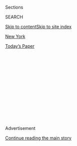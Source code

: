 <div id="app">

<div>

<div>

<div>

<div class="NYTAppHideMasthead css-1q2w90k e1suatyy0">

<div class="section css-ui9rw0 e1suatyy2">

<div class="css-eph4ug er09x8g0">

<div class="css-6n7j50">

</div>

<span class="css-1dv1kvn">Sections</span>

<div class="css-10488qs">

<span class="css-1dv1kvn">SEARCH</span>

</div>

[Skip to content](#site-content)[Skip to site index](#site-index)

</div>

<div id="masthead-section-label" class="css-1wr3we4 eaxe0e00">

[New
York](https://www.nytimes.com/section/nyregion)

</div>

<div class="css-10698na e1huz5gh0">

</div>

</div>

<div id="masthead-bar-one" class="section hasLinks css-15hmgas e1csuq9d3">

<div class="css-uqyvli e1csuq9d0">

</div>

<div class="css-1uqjmks e1csuq9d1">

</div>

<div class="css-9e9ivx">

[](https://myaccount.nytimes.com/auth/login?response_type=cookie&client_id=vi)

</div>

<div class="css-1bvtpon e1csuq9d2">

[Today’s
Paper](https://www.nytimes.com/section/todayspaper)

</div>

</div>

</div>

</div>

<div data-aria-hidden="false">

<div id="site-content" data-role="main">

<div>

<div class="css-1aor85t" style="opacity:0.000000001;z-index:-1;visibility:hidden">

<div class="css-1hqnpie">

<div class="css-epjblv">

<span class="css-17xtcya">[New
York](/section/nyregion)</span><span class="css-x15j1o">|</span><span class="css-fwqvlz">Tracking
One Man’s Contacts in a City of 8
Million</span>

</div>

<div class="css-k008qs">

<div class="css-1iwv8en">

<span class="css-18z7m18"></span>

<div>

</div>

</div>

<span class="css-1n6z4y">https://nyti.ms/1thCXkU</span>

<div class="css-1705lsu">

<div class="css-4xjgmj">

<div class="css-4skfbu" data-role="toolbar" data-aria-label="Social Media Share buttons, Save button, and Comments Panel with current comment count" data-testid="share-tools">

  - 
  - 
  - 
  - 
    
    <div class="css-6n7j50">
    
    </div>

  - 

</div>

</div>

</div>

</div>

</div>

</div>

<div id="NYT_TOP_BANNER_REGION" class="css-13pd83m">

</div>

<div id="top-wrapper" class="css-1sy8kpn">

<div id="top-slug" class="css-l9onyx">

Advertisement

</div>

[Continue reading the main
story](#after-top)

<div class="ad top-wrapper" style="text-align:center;height:100%;display:block;min-height:250px">

<div id="top" class="place-ad" data-position="top" data-size-key="top">

</div>

</div>

<div id="after-top">

</div>

</div>

<div id="sponsor-wrapper" class="css-1hyfx7x">

<div id="sponsor-slug" class="css-19vbshk">

Supported by

</div>

[Continue reading the main
story](#after-sponsor)

<div id="sponsor" class="ad sponsor-wrapper" style="text-align:center;height:100%;display:block">

</div>

<div id="after-sponsor">

</div>

</div>

<div class="css-1vkm6nb ehdk2mb0">

# Tracking One Man’s Contacts in a City of 8 Million

</div>

<div class="css-79elbk" data-testid="photoviewer-wrapper">

<div class="css-z3e15g" data-testid="photoviewer-wrapper-hidden">

</div>

<div class="css-1a48zt4 ehw59r15" data-testid="photoviewer-children">

![<span class="css-16f3y1r e13ogyst0" data-aria-hidden="true">The
Gutter, the bowling alley in Brooklyn that Dr. Spencer visited with
friends on Wednesday night. According to Dr. Mary T. Bassett, New York
City's health commissioner, Dr. Spencer was not symptomatic at the
time.</span><span class="css-cnj6d5 e1z0qqy90" itemprop="copyrightHolder"><span class="css-1ly73wi e1tej78p0">Credit...</span><span><span>Robert
Stolarik for The New York
Times</span></span></span>](https://static01.nyt.com/images/2014/10/24/nyregion/24NYPATIENT6web/24NYPATIENT6web-articleLarge.jpg?quality=75&auto=webp&disable=upscale)

</div>

</div>

<div class="css-xt80pu e12qa4dv0">

<div class="css-18e8msd">

<div class="css-vp77d3 epjyd6m0">

<div class="css-1baulvz">

By [<span class="css-1baulvz last-byline" itemprop="name">Anemona
Hartocollis</span>](http://www.nytimes.com/by/anemona-hartocollis)

</div>

</div>

  - Oct. 23,
    2014

  - 
    
    <div class="css-4xjgmj">
    
    <div class="css-d8bdto" data-role="toolbar" data-aria-label="Social Media Share buttons, Save button, and Comments Panel with current comment count" data-testid="share-tools">
    
      - 
      - 
      - 
      - 
        
        <div class="css-6n7j50">
        
        </div>
    
      - 
    
    </div>
    
    </div>

</div>

</div>

<div class="section meteredContent css-1r7ky0e" name="articleBody" itemprop="articleBody">

<div class="css-1fanzo5 StoryBodyCompanionColumn">

<div class="css-53u6y8">

New York City’s first confirmed case of Ebola has raised complicated
logistical issues of how to trace the possible contacts of an infected
patient in a city of more than 8 million people with a sprawling mass
transit system and a large population of workers who commute every day
from surrounding suburbs and states.

By the time the patient, Dr. Craig Spencer, an emergency doctor who had
recently returned from Guinea, arrived at Bellevue Hospital Center in
Manhattan by ambulance on Thursday, he was seriously ill, officials
said.

Dr. Spencer complicated the tracing process when he told health
officials that just the night before, he had gone bowling in Brooklyn,
making the long trip there from his home in Upper Manhattan by subway
and then returning in a car hired via the taxi service Uber.

</div>

</div>

![<span class="css-16f3y1r e13ogyst0">Governor Andrew M. Cuomo
emphasized that New York has been preparing for Ebola for weeks, saying
that officials in the state had the advantage of learning from what
happened in
Dallas.</span><span class="css-cch8ym"><span class="css-1dv1kvn">Credit</span><span class="css-cnj6d5 e1z0qqy90" itemprop="copyrightHolder"><span class="css-1ly73wi e1tej78p0">Credit...</span><span>Peter
Foley/European Pressphoto
Agency</span></span></span>](https://static01.nyt.com/images/2014/10/23/multimedia/cuomo-ebola/cuomo-ebola-videoSixteenByNine3000.jpg)

<div class="css-1fanzo5 StoryBodyCompanionColumn">

<div class="css-53u6y8">

City health officials were suddenly faced with the challenge of finding
the right balance between trying to find everyone who might have been
exposed and responding to a disease that is transmitted only through
direct exposure to bodily fluids.

</div>

</div>

<div class="css-1fanzo5 StoryBodyCompanionColumn">

<div class="css-53u6y8">

It was soon clear that health authorities had other worries, as word
emerged that they were isolating not just Dr. Spencer’s fiancée but also
two friends who had been with him in the two days before he arrived at
the hospital. Dr. Spencer said he had started feeling sluggish on
Tuesday.

City officials were making plans to provide case managers for every
family or person who might need to be quarantined. Those managers would
help with the chores of daily life, such as providing school materials
for children or food for people confined to their homes.

New York has some advantage in that it may be able to learn from what
happened in Dallas, where two nurses became infected with Ebola after
treating Thomas E. Duncan, the patient with the first case of Ebola to
be diagnosed in the United States who died on Oct.
8.

</div>

</div>

<div class="css-1sngw6j">

[](https://www.nytimes.com/interactive/2014/10/23/nyregion/new-york-city-ebola-patient-timeline-map.html)

<div class="css-1eoytci">

![](https://static01.nyt.com/images/2014/10/23/nyregion/new-york-city-ebola-patient-map-1414137847417/new-york-city-ebola-patient-map-1414137847417-videoLarge.png)

</div>

<div class="css-1rha1bf">

## What the New York City Ebola Patient Was Doing Before He Was Hospitalized

Locations visited by Craig Spencer, a Manhattan doctor who has tested
positive for Ebola.

</div>

</div>

<div class="css-1fanzo5 StoryBodyCompanionColumn">

<div class="css-53u6y8">

Israel Miranda, president of the union of uniformed emergency medical
technicians and paramedics, said on Thursday that he was satisfied with
the way Dr. Spencer’s transportation to the hospital had been handled.

Two ambulances responded, and two paramedics fully encased in protective
suits brought Dr. Spencer out of his apartment on West 147th Street; two
others who were not in suits drove.

When the paramedics left the hospital, their suits were sprayed with
disinfectant and cut off from behind by a special unit, Mr. Miranda
said. The ambulance was also decontaminated.

“The suit was peeled off them like an onion,” he said. “So everything
went by the book.”

He said the paramedics would have their temperatures taken twice a day
for 21 days to ensure they had not been infected, but in the meantime
they would be free to continue responding to calls because “there was no
breach.”

</div>

</div>

<div style="max-width:100%;margin:0 auto">

<div class="css-17dprlf" data-id="100000003135683" data-slug="Ebola-Promotron" style="max-width:600px">

</div>

</div>

<div class="css-1fanzo5 StoryBodyCompanionColumn">

<div class="css-53u6y8">

Soothing the fears of those who may have been at the Gutter, the
Brooklyn bowling alley Dr. Spencer visited, or who might have ridden in
a subway car with him could well be more challenging.

In the Dallas case, the Frontier Airlines plane on which an infected
nurse flew was taken out of service and decontaminated in a process that
included replacing seat covers and the carpet area near the nurse’s
seat. The airline said it had gone to great lengths to ease customer’s
fears.

</div>

</div>

<div class="css-1fanzo5 StoryBodyCompanionColumn">

<div class="css-53u6y8">

Yet cruise ship officials were widely ridiculed for overreacting when
they decontaminated a ship on which a lab technician traveled after
coming into contact with specimens taken from Mr. Duncan before his
death.

Dr. Spencer has been isolated in a seventh-floor ward at Bellevue, the
city’s main public hospital, that was specially designed to treat highly
infectious tuberculosis patients. The unit is locked and guarded, with
rooms where health care workers can be decontaminated and cameras can
monitor patients remotely.

</div>

</div>

</div>

<div>

</div>

<div>

</div>

<div>

</div>

<div>

<div id="bottom-wrapper" class="css-1ede5it">

<div id="bottom-slug" class="css-l9onyx">

Advertisement

</div>

[Continue reading the main
story](#after-bottom)

<div id="bottom" class="ad bottom-wrapper" style="text-align:center;height:100%;display:block;min-height:90px">

</div>

<div id="after-bottom">

</div>

</div>

</div>

</div>

</div>

## Site Index

<div>

</div>

## Site Information Navigation

  - [© <span>2020</span> <span>The New York Times
    Company</span>](https://help.nytimes.com/hc/en-us/articles/115014792127-Copyright-notice)

<!-- end list -->

  - [NYTCo](https://www.nytco.com/)
  - [Contact
    Us](https://help.nytimes.com/hc/en-us/articles/115015385887-Contact-Us)
  - [Work with us](https://www.nytco.com/careers/)
  - [Advertise](https://nytmediakit.com/)
  - [T Brand Studio](http://www.tbrandstudio.com/)
  - [Your Ad
    Choices](https://www.nytimes.com/privacy/cookie-policy#how-do-i-manage-trackers)
  - [Privacy](https://www.nytimes.com/privacy)
  - [Terms of
    Service](https://help.nytimes.com/hc/en-us/articles/115014893428-Terms-of-service)
  - [Terms of
    Sale](https://help.nytimes.com/hc/en-us/articles/115014893968-Terms-of-sale)
  - [Site
    Map](https://spiderbites.nytimes.com)
  - [Help](https://help.nytimes.com/hc/en-us)
  - [Subscriptions](https://www.nytimes.com/subscription?campaignId=37WXW)

</div>

</div>

</div>

</div>
